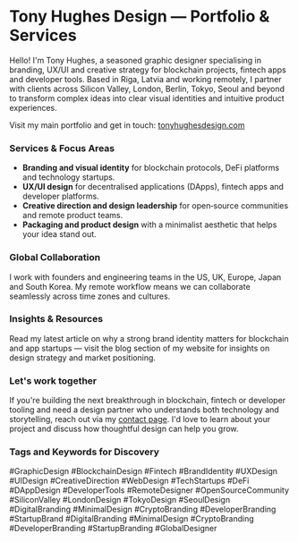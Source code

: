 # Tony Hughes Design — Portfolio & Services

Hello! I'm Tony Hughes, a seasoned graphic designer specialising in branding, UX/UI and creative strategy for blockchain projects, fintech apps and developer tools. Based in Riga, Latvia and working remotely, I partner with clients across Silicon Valley, London, Berlin, Tokyo, Seoul and beyond to transform complex ideas into clear visual identities and intuitive product experiences.

Visit my main portfolio and get in touch: [tonyhughesdesign.com](https://tonyhughesdesign.com)

### Services & Focus Areas

- **Branding and visual identity** for blockchain protocols, DeFi platforms and technology startups.
- **UX/UI design** for decentralised applications (DApps), fintech apps and developer platforms.
- **Creative direction and design leadership** for open‑source communities and remote product teams.
- **Packaging and product design** with a minimalist aesthetic that helps your idea stand out.

### Global Collaboration

I work with founders and engineering teams in the US, UK, Europe, Japan and South Korea. My remote workflow means we can collaborate seamlessly across time zones and cultures.

### Insights & Resources

Read my latest article on why a strong brand identity matters for blockchain and app startups — visit the blog section of my website for insights on design strategy and market positioning.

### Let's work together

If you're building the next breakthrough in blockchain, fintech or developer tooling and need a design partner who understands both technology and storytelling, reach out via my [contact page](https://tonyhughesdesign.com/contact). I'd love to learn about your project and discuss how thoughtful design can help you grow.

### Tags and Keywords for Discovery

#GraphicDesign #BlockchainDesign #Fintech #BrandIdentity #UXDesign #UIDesign #CreativeDirection #WebDesign #TechStartups
#DeFi #DAppDesign #DeveloperTools #RemoteDesigner #OpenSourceCommunity #SiliconValley #LondonDesign #TokyoDesign #SeoulDesign
#DigitalBranding #MinimalDesign #CryptoBranding #DeveloperBranding #StartupBrand #DigitalBranding #MinimalDesign #CryptoBranding #DeveloperBranding #StartupBranding #GlobalDesigner